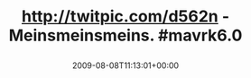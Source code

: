 ---
retweeted: false
source: <a href="http://twitter.com" rel="nofollow">Twitter Web Client</a>
entities:
  hashtags:
  - text: mavrk6
    indices:
    - '44'
    - '51'
  symbols: []
  user_mentions: []
  urls: []
display_text_range:
- '0'
- '53'
favorite_count: '0'
id_str: '3191950733'
truncated: false
retweet_count: '0'
id: '3191950733'
created_at: Sat Aug 08 11:13:01 +0000 2009
favorited: false
full_text: 'http://twitpic.com/d562n - Meinsmeinsmeins. #mavrk6.0'
lang: is
tags:
- mavrk6
- pesos/twitter
date: '2009-08-08T11:13:01+00:00'
src: https://twitter.com/bascht/status/3191950733
original_url: https://twitter.com/bascht/status/3191950733
type: twitter_tweet
text: 'http://twitpic.com/d562n - Meinsmeinsmeins. #mavrk6.0'
title: 'http://twitpic.com/d562n - Meinsmeinsmeins. #mavrk6.0

  '

---
